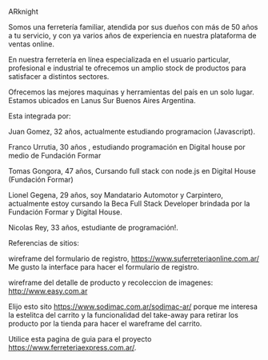 ARknight 

Somos una ferretería familiar, atendida por sus dueños con más de 50 años a tu servicio, y con ya varios años de experiencia en nuestra plataforma de ventas online.

En nuestra ferretería en línea especializada en el usuario particular, profesional e industrial te ofrecemos un amplio stock de productos para satisfacer a distintos sectores. 

Ofrecemos las mejores maquinas y herramientas del país en un solo lugar. Estamos ubicados en Lanus Sur Buenos Aires Argentina.

Esta integrada por:

Juan Gomez, 32 años, actualmente estudiando programacion (Javascript).

Franco Urrutia, 30 años , estudiando programación en Digital house por medio de Fundación Formar 

Tomas Gongora, 47 años, Cursando full stack con node.js en Digital House (Fundación Formar)

Lionel Gegena, 29 años, soy Mandatario Automotor y Carpintero, actualmente estoy cursando la Beca Full Stack Developer brindada por la Fundación Formar y Digital House.

Nicolas Rey, 33 años, estudiante de programación!.

Referencias de sitios:

wireframe del formulario de registro, https://www.suferreteriaonline.com.ar/ Me gusto la interface para hacer el formulario de registro.

wireframe del detalle de producto y recoleccion de imagenes: http://www.easy.com.ar

Elijo esto sito https://www.sodimac.com.ar/sodimac-ar/ porque me interesa la estelitca del carrito y la funcionalidad del take-away para retirar los producto por la tienda para hacer el wareframe del carrito.

Utilice esta pagina de guia para el proyecto https://www.ferreteriaexpress.com.ar/.

